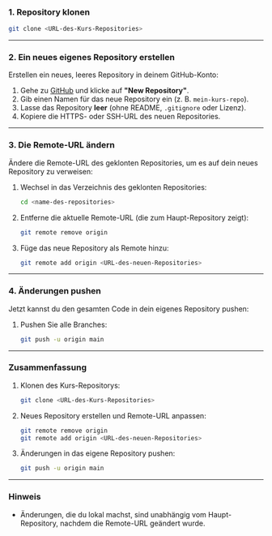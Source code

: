 ### **1. Repository klonen**

```bash
git clone <URL-des-Kurs-Repositories>
```

---

### **2. Ein neues eigenes Repository erstellen**
Erstellen ein neues, leeres Repository in deinem GitHub-Konto:

1. Gehe zu [GitHub](https://github.com) und klicke auf **"New Repository"**.
2. Gib einen Namen für das neue Repository ein (z. B. `mein-kurs-repo`).
3. Lasse das Repository **leer** (ohne README, `.gitignore` oder Lizenz).
4. Kopiere die HTTPS- oder SSH-URL des neuen Repositories.

---

### **3. Die Remote-URL ändern**
Ändere die Remote-URL des geklonten Repositories, um es auf dein neues Repository zu verweisen:

1. Wechsel in das Verzeichnis des geklonten Repositories:
   ```bash
   cd <name-des-repositories>
   ```

2. Entferne die aktuelle Remote-URL (die zum Haupt-Repository zeigt):
   ```bash
   git remote remove origin
   ```

3. Füge das neue Repository als Remote hinzu:
   ```bash
   git remote add origin <URL-des-neuen-Repositories>
   ```

---

### **4. Änderungen pushen**
Jetzt kannst du den gesamten Code in dein eigenes Repository pushen:

1. Pushen Sie alle Branches:
   ```bash
   git push -u origin main
   ```
---

### **Zusammenfassung**
1. Klonen des Kurs-Repositorys:
   ```bash
   git clone <URL-des-Kurs-Repositories>
   ```
2. Neues Repository erstellen und Remote-URL anpassen:
   ```bash
   git remote remove origin
   git remote add origin <URL-des-neuen-Repositories>
   ```
3. Änderungen in das eigene Repository pushen:
   ```bash
   git push -u origin main
   ```

---

### **Hinweis**
- Änderungen, die du lokal machst, sind unabhängig vom Haupt-Repository, nachdem die Remote-URL geändert wurde.

